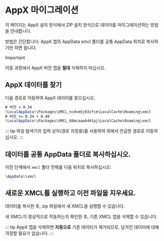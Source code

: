 # AppX 마이그레이션

이 페이지는 AppX 설치 방식에서 ZIP 설치 방식으로 데이터를 마이그레이션하는 방법을 안내합니다.

방법은 간단합니다: AppX 앱의 AppData xmcl 폴더를 공통 AppData 위치로 복사하기만 하면 됩니다.

> [!IMPORTANT]
> 이동 과정에서 AppX 버전 앱을 **절대** 삭제하지 마십시오.

## AppX 데이터를 찾기

다음 경로로 이동하여 AppX 데이터를 찾으십시오.

```cmd [Windows (APPX/appinstaller)]
# 버전 < 0.34
%LocalAppData%\Packages\XMCL_ncdvebj03zfcm\LocalCache\Roaming\xmcl
# 버전 >= 0.34 < 0.40
%LocalAppData%\Packages\XMCL_68mcaawk44tpj\LocalCache\Roaming\xmcl
```

::: tip
파일 탐색기의 입력 상자(경로 지정용)를 사용하여 위에서 언급한 경로로 이동하십시오.
:::

## 데이터를 공통 AppData 폴더로 복사하십시오.

이전 단계에서 `xmcl` 폴더 전체를 다음 위치로 복사하십시오:

```cmd [Windows]
%AppData%\xmcl
```

## 새로운 XMCL를 실행하고 이전 파일을 지우세요.

데이터를 복사한 후, zip 파일에서 새 XMCL을 실행할 수 있습니다.

새 XMCL이 정상적으로 작동하는지 확인한 후, 기존 XMCL 앱을 삭제할 수 있습니다.

::: tip
AppX 앱을 삭제하면 **자동으로** 기존 데이터가 제거되므로, 남겨진 데이터에 대해 걱정할 필요가 없습니다.
:::
